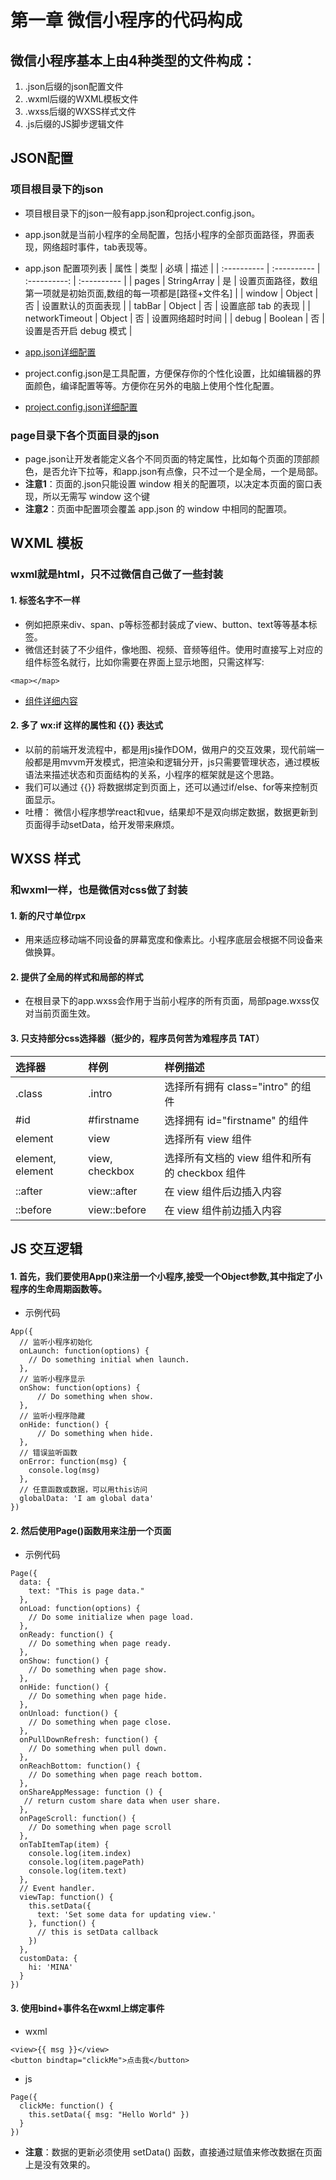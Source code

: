 # 第一章 微信小程序的代码构成
## 微信小程序基本上由4种类型的文件构成：
  1. .json后缀的json配置文件
  2. .wxml后缀的WXML模板文件
  3. .wxss后缀的WXSS样式文件
  4. .js后缀的JS脚步逻辑文件

## JSON配置
### 项目根目录下的json
* 项目根目录下的json一般有app.json和project.config.json。
* app.json就是当前小程序的全局配置，包括小程序的全部页面路径，界面表现，网络超时事件，tab表现等。
* app.json 配置项列表
  | 属性 | 类型 | 必填 | 描述 |
  | :---------- | :---------- | :----------: | :---------- |
  | pages | StringArray | 是 | 设置页面路径，数组第一项就是初始页面,数组的每一项都是[路径+文件名] |
  | window | Object | 否 | 设置默认的页面表现 |
  | tabBar | Object | 否 | 设置底部 tab 的表现 |
  | networkTimeout | Object | 否 | 设置网络超时时间 |
  | debug | Boolean | 否 | 设置是否开启 debug 模式 |

* [app.json详细配置](https://mp.weixin.qq.com/debug/wxadoc/dev/framework/config.html)

* project.config.json是工具配置，方便保存你的个性化设置，比如编辑器的界面颜色，编译配置等等。方便你在另外的电脑上使用个性化配置。
* [project.config.json详细配置](https://mp.weixin.qq.com/debug/wxadoc/dev/devtools/edit.html#项目配置文件)

### page目录下各个页面目录的json
* page.json让开发者能定义各个不同页面的特定属性，比如每个页面的顶部颜色，是否允许下拉等，和app.json有点像，只不过一个是全局，一个是局部。
* **注意1**：页面的.json只能设置 window 相关的配置项，以决定本页面的窗口表现，所以无需写 window 这个键
* **注意2**：页面中配置项会覆盖 app.json 的 window 中相同的配置项。

## WXML 模板
### wxml就是html，只不过微信自己做了一些封装
#### 1. 标签名字不一样
  * 例如把原来div、span、p等标签都封装成了view、button、text等等基本标签。
  * 微信还封装了不少组件，像地图、视频、音频等组件。使用时直接写上对应的组件标签名就行，比如你需要在界面上显示地图，只需这样写:
  ```
  <map></map>
  ```
  * [组件详细内容](https://mp.weixin.qq.com/debug/wxadoc/dev/component/?t=2018228)

#### 2. 多了 wx:if 这样的属性和 {{}} 表达式
* 以前的前端开发流程中，都是用js操作DOM，做用户的交互效果，现代前端一般都是用mvvm开发模式，把渲染和逻辑分开，js只需要管理状态，通过模板语法来描述状态和页面结构的关系，小程序的框架就是这个思路。
* 我们可以通过 {{}} 将数据绑定到页面上，还可以通过if/else、for等来控制页面显示。
* 吐槽： 微信小程序想学react和vue，结果却不是双向绑定数据，数据更新到页面得手动setData，给开发带来麻烦。

## WXSS 样式
### 和wxml一样，也是微信对css做了封装
#### 1. 新的尺寸单位rpx
* 用来适应移动端不同设备的屏幕宽度和像素比。小程序底层会根据不同设备来做换算。
#### 2. 提供了全局的样式和局部的样式
* 在根目录下的app.wxss会作用于当前小程序的所有页面，局部page.wxss仅对当前页面生效。
#### 3. 只支持部分css选择器（挺少的，程序员何苦为难程序员 TAT）
  | 选择器 | 样例 | 样例描述 |
  | :---------- | :---------- | :---------- |
  | .class           | .intro         | 选择所有拥有 class="intro" 的组件 |
  | #id              | #firstname     | 选择拥有 id="firstname" 的组件 |
  | element          | view           | 选择所有 view 组件 |
  | element, element | view, checkbox | 选择所有文档的 view 组件和所有的 checkbox 组件 |
  | ::after          | view::after    | 在 view 组件后边插入内容 |
  | ::before         | view::before   | 在 view 组件前边插入内容 |

## JS 交互逻辑
#### 1. 首先，我们要使用App()来注册一个小程序,接受一个Object参数,其中指定了小程序的生命周期函数等。
* 示例代码
```
App({
  // 监听小程序初始化
  onLaunch: function(options) {
    // Do something initial when launch.
  },
  // 监听小程序显示
  onShow: function(options) {
      // Do something when show.
  },
  // 监听小程序隐藏
  onHide: function() {
      // Do something when hide.
  },
  // 错误监听函数
  onError: function(msg) {
    console.log(msg)
  },
  // 任意函数或数据，可以用this访问
  globalData: 'I am global data'
})
```

#### 2. 然后使用Page()函数用来注册一个页面
* 示例代码
```
Page({
  data: {
    text: "This is page data."
  },
  onLoad: function(options) {
    // Do some initialize when page load.
  },
  onReady: function() {
    // Do something when page ready.
  },
  onShow: function() {
    // Do something when page show.
  },
  onHide: function() {
    // Do something when page hide.
  },
  onUnload: function() {
    // Do something when page close.
  },
  onPullDownRefresh: function() {
    // Do something when pull down.
  },
  onReachBottom: function() {
    // Do something when page reach bottom.
  },
  onShareAppMessage: function () {
   // return custom share data when user share.
  },
  onPageScroll: function() {
    // Do something when page scroll
  },
  onTabItemTap(item) {
    console.log(item.index)
    console.log(item.pagePath)
    console.log(item.text)
  },
  // Event handler.
  viewTap: function() {
    this.setData({
      text: 'Set some data for updating view.'
    }, function() {
      // this is setData callback
    })
  },
  customData: {
    hi: 'MINA'
  }
})
```

#### 3. 使用bind+事件名在wxml上绑定事件
* wxml
```
<view>{{ msg }}</view>
<button bindtap="clickMe">点击我</button>
```
* js
```
Page({
  clickMe: function() {
    this.setData({ msg: "Hello World" })
  }
})
```
* **注意**：数据的更新必须使用 setData() 函数，直接通过赋值来修改数据在页面上是没有效果的。